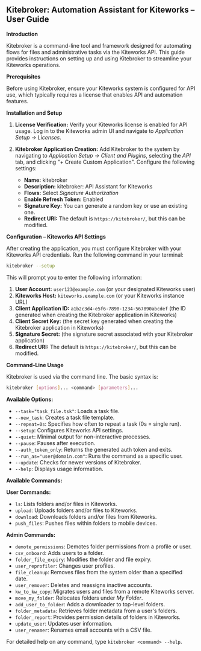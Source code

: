 ## Kitebroker: Automation Assistant for Kiteworks – User Guide

**Introduction**

Kitebroker is a command-line tool and framework designed for automating flows for files and administrative tasks via the Kiteworks API. This guide provides instructions on setting up and using Kitebroker to streamline your Kiteworks operations.

**Prerequisites**

Before using Kitebroker, ensure your Kiteworks system is configured for API use, which typically requires a license that enables API and automation features.

**Installation and Setup**

1.  **License Verification:** Verify your Kiteworks license is enabled for API usage. Log in to the Kiteworks admin UI and navigate to *Application Setup -> Licenses*.

2.  **Kitebroker Application Creation:** Add Kitebroker to the system by navigating to *Application Setup -> Client and Plugins*, selecting the *API* tab, and clicking "+ Create Custom Application". Configure the following settings:
    *   **Name:** kitebroker
    *   **Description:** kitebroker: API Assistant for Kiteworks
    *   **Flows:** Select *Signature Authorization*
    *   **Enable Refresh Token:** Enabled
    *   **Signature Key:** You can generate a random key or use an existing one.
    *   **Redirect URI:** The default is `https://kitebroker/`, but this can be modified.

**Configuration – Kiteworks API Settings**

After creating the application, you must configure Kitebroker with your Kiteworks API credentials. Run the following command in your terminal:

```bash
kitebroker --setup
```

This will prompt you to enter the following information:

1.  **User Account:** `user123@example.com` (or your designated Kiteworks user)
2.  **Kiteworks Host:** `kiteworks.example.com` (or your Kiteworks instance URL)
3.  **Client Application ID:** `a1b2c3d4-e5f6-7890-1234-567890abcdef` (the ID generated when creating the Kitebroker application in Kiteworks)
4.  **Client Secret Key:** (the secret key generated when creating the Kitebroker application in Kiteworks)
5.  **Signature Secret:** (the signature secret associated with your Kitebroker application)
6.  **Redirect URI:** The default is `https://kitebroker/`, but this can be modified.

**Command-Line Usage**

Kitebroker is used via the command line. The basic syntax is:

```bash
kitebroker [options]... <command> [parameters]...
```

**Available Options:**

*   `--task="task_file.tsk"`: Loads a task file.
*   `--new_task`: Creates a task file template.
*   `--repeat=0s`: Specifies how often to repeat a task (0s = single run).
*   `--setup`: Configures Kiteworks API settings.
*   `--quiet`: Minimal output for non-interactive processes.
*   `--pause`: Pauses after execution.
*   `--auth_token_only`: Returns the generated auth token and exits.
*   `--run_as="user@domain.com"`: Runs the command as a specific user.
*   `--update`: Checks for newer versions of Kitebroker.
*   `--help`: Displays usage information.

**Available Commands:**

**User Commands:**

*   `ls`: Lists folders and/or files in Kiteworks.
*   `upload`: Uploads folders and/or files to Kiteworks.
*   `download`: Downloads folders and/or files from Kiteworks.
*   `push_files`: Pushes files within folders to mobile devices.

**Admin Commands:**

*   `demote_permissions`: Demotes folder permissions from a profile or user.
*   `csv_onboard`: Adds users to a folder.
*   `folder_file_expiry`: Modifies the folder and file expiry.
*   `user_reprofiler`: Changes user profiles.
*   `file_cleanup`: Removes files from the system older than a specified date.
*   `user_remover`: Deletes and reassigns inactive accounts.
*   `kw_to_kw_copy`: Migrates users and files from a remote Kiteworks server.
*   `move_my_folder`: Relocates folders under *My Folder*.
*   `add_user_to_folder`: Adds a downloader to top-level folders.
*   `folder_metadata`: Retrieves folder metadata from a user's folders.
*   `folder_report`: Provides permission details of folders in Kiteworks.
*   `update_user`: Updates user information.
*   `user_renamer`: Renames email accounts with a CSV file.

For detailed help on any command, type `kitebroker <command> --help`.
